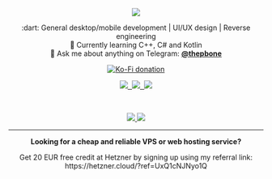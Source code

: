 <p align="center">
  <img src="https://capsule-render.vercel.app/api?type=waving&color=auto&height=250&section=header&text=Tim%20Schneeberger&fontSize=50&animation=fadeIn&fontAlignY=33&desc=@thepbone&descAlignY=45&descAlign=60"></img>
 
  <p align="center">
    :dart: General desktop/mobile development | UI/UX design | Reverse engineering<br/>
    🌱 Currently learning C++, C# and Kotlin<br/>
    💬 Ask me about anything on Telegram: <b><a href="https://t.me/ThePBone">@thepbone</a></b><br/>
  </p>

<p align="center">
    <a href="https://ko-fi.com/H2H83E5J3"><img alt="Ko-Fi donation" src="https://ko-fi.com/img/githubbutton_sm.svg"></a>
</p>


  <p align="center"><kbd>
    <a href="https://gitlab.com/thepbone">
      <img src="https://img.shields.io/badge/-GitLab-FCA121?style=flat&logo=gitlab&link=https://gitlab.com/thepbone" />
    </a>
      <a href="https://play.google.com/store/apps/dev?id=6940086729655979938">
      <img src="https://img.shields.io/badge/-Google%20Play-111111?style=flat&logo=google-play&link=https://play.google.com/store/apps/dev?id=6940086729655979938" />
    </a>
    <a href="https://hits.seeyoufarm.com">
      <img src="https://hits.seeyoufarm.com/api/count/incr/badge.svg?url=https%3A%2F%2Fgithub.com%2Fthepbone&count_bg=%2379C83D&title_bg=%23555555&icon=&icon_color=%23E7E7E7&title=hits+%28since+June+2021%29&edge_flat=false" />
    </a></kbd>
  </p>

  <br/>

  <p align="center">
    <a href="https://coderstats.net/github/#thepbone">
      <img src="https://github-readme-stats.vercel.app/api?username=ThePBone&show_icons=true" />
      <img src="https://github-readme-streak-stats.herokuapp.com/?user=thepbone" />
    </a>
  </p>
  
  <hr/>
 
  <p align="center">
    <b>Looking for a cheap and reliable VPS or web hosting service?</b>
  <p/>
  <p align="center">
    Get 20 EUR free credit at Hetzner by signing up using my referral link: https://hetzner.cloud/?ref=UxQ1cNJNyo1Q
  <p/>
</p>
